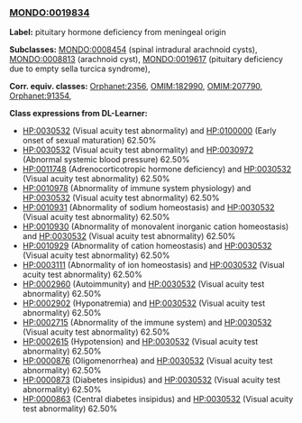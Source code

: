 
### [MONDO:0019834](http://purl.obolibrary.org/obo/MONDO_0019834)
**Label:** pituitary hormone deficiency from meningeal origin

**Subclasses:** [MONDO:0008454](http://purl.obolibrary.org/obo/MONDO_0008454) (spinal intradural arachnoid cysts), [MONDO:0008813](http://purl.obolibrary.org/obo/MONDO_0008813) (arachnoid cyst), [MONDO:0019617](http://purl.obolibrary.org/obo/MONDO_0019617) (pituitary deficiency due to empty sella turcica syndrome), 

**Corr. equiv. classes:** [Orphanet:2356](http://www.orpha.net/ORDO/Orphanet_2356), [OMIM:182990](http://purl.obolibrary.org/obo/OMIM_182990), [OMIM:207790](http://purl.obolibrary.org/obo/OMIM_207790), [Orphanet:91354](http://www.orpha.net/ORDO/Orphanet_91354), 

**Class expressions from DL-Learner:**

- [HP:0030532](http://purl.obolibrary.org/obo/HP_0030532) (Visual acuity test abnormality) and [HP:0100000](http://purl.obolibrary.org/obo/HP_0100000) (Early onset of sexual maturation) 62.50%
- [HP:0030532](http://purl.obolibrary.org/obo/HP_0030532) (Visual acuity test abnormality) and [HP:0030972](http://purl.obolibrary.org/obo/HP_0030972) (Abnormal systemic blood pressure) 62.50%
- [HP:0011748](http://purl.obolibrary.org/obo/HP_0011748) (Adrenocorticotropic hormone deficiency) and [HP:0030532](http://purl.obolibrary.org/obo/HP_0030532) (Visual acuity test abnormality) 62.50%
- [HP:0010978](http://purl.obolibrary.org/obo/HP_0010978) (Abnormality of immune system physiology) and [HP:0030532](http://purl.obolibrary.org/obo/HP_0030532) (Visual acuity test abnormality) 62.50%
- [HP:0010931](http://purl.obolibrary.org/obo/HP_0010931) (Abnormality of sodium homeostasis) and [HP:0030532](http://purl.obolibrary.org/obo/HP_0030532) (Visual acuity test abnormality) 62.50%
- [HP:0010930](http://purl.obolibrary.org/obo/HP_0010930) (Abnormality of monovalent inorganic cation homeostasis) and [HP:0030532](http://purl.obolibrary.org/obo/HP_0030532) (Visual acuity test abnormality) 62.50%
- [HP:0010929](http://purl.obolibrary.org/obo/HP_0010929) (Abnormality of cation homeostasis) and [HP:0030532](http://purl.obolibrary.org/obo/HP_0030532) (Visual acuity test abnormality) 62.50%
- [HP:0003111](http://purl.obolibrary.org/obo/HP_0003111) (Abnormality of ion homeostasis) and [HP:0030532](http://purl.obolibrary.org/obo/HP_0030532) (Visual acuity test abnormality) 62.50%
- [HP:0002960](http://purl.obolibrary.org/obo/HP_0002960) (Autoimmunity) and [HP:0030532](http://purl.obolibrary.org/obo/HP_0030532) (Visual acuity test abnormality) 62.50%
- [HP:0002902](http://purl.obolibrary.org/obo/HP_0002902) (Hyponatremia) and [HP:0030532](http://purl.obolibrary.org/obo/HP_0030532) (Visual acuity test abnormality) 62.50%
- [HP:0002715](http://purl.obolibrary.org/obo/HP_0002715) (Abnormality of the immune system) and [HP:0030532](http://purl.obolibrary.org/obo/HP_0030532) (Visual acuity test abnormality) 62.50%
- [HP:0002615](http://purl.obolibrary.org/obo/HP_0002615) (Hypotension) and [HP:0030532](http://purl.obolibrary.org/obo/HP_0030532) (Visual acuity test abnormality) 62.50%
- [HP:0000876](http://purl.obolibrary.org/obo/HP_0000876) (Oligomenorrhea) and [HP:0030532](http://purl.obolibrary.org/obo/HP_0030532) (Visual acuity test abnormality) 62.50%
- [HP:0000873](http://purl.obolibrary.org/obo/HP_0000873) (Diabetes insipidus) and [HP:0030532](http://purl.obolibrary.org/obo/HP_0030532) (Visual acuity test abnormality) 62.50%
- [HP:0000863](http://purl.obolibrary.org/obo/HP_0000863) (Central diabetes insipidus) and [HP:0030532](http://purl.obolibrary.org/obo/HP_0030532) (Visual acuity test abnormality) 62.50%


